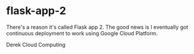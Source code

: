 # flask-app-2

There's a reason it's called Flask app 2. The good news is I eventually got continuous deployment to work using Google Cloud Platform. 

Derek
Cloud Computing
